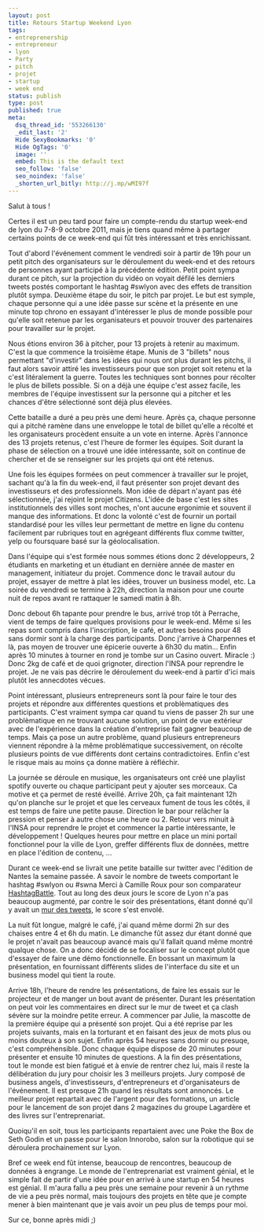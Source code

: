 ```yaml
---
layout: post
title: Retours Startup Weekend Lyon
tags:
- entreprenership
- entrepreneur
- lyon
- Party
- pitch
- projet
- startup
- week end
status: publish
type: post
published: true
meta:
  dsq_thread_id: '553266130'
  _edit_last: '2'
  Hide SexyBookmarks: '0'
  Hide OgTags: '0'
  image: ''
  embed: This is the default text
  seo_follow: 'false'
  seo_noindex: 'false'
  _shorten_url_bitly: http://j.mp/wMI97f
---
```

Salut à tous !

Certes il est un peu tard pour faire un compte-rendu du startup week-end de lyon du 7-8-9 octobre 2011, mais je tiens quand même à partager certains points de ce week-end qui fût très intéressant et très enrichissant.

Tout d'abord l'événement comment le vendredi soir à partir de 19h pour un petit pitch des organisateurs sur le déroulement du week-end et des retours de personnes ayant participé à la précédente édition. Petit point sympa durant ce pitch, sur la projection du vidéo on voyait défilé les derniers tweets postés comportant le hashtag #swlyon avec des effets de transition plutôt sympa. Deuxième étape du soir, le pitch par projet. Le but est symple, chaque personne qui a une idée passe sur scène et la présente en une minute top chrono en essayant d'intéresser le plus de monde possible pour qu'elle soit retenue par les organisateurs et pouvoir trouver des partenaires pour travailler sur le projet.
<!--break-->
Nous étions environ 36 à pitcher, pour 13 projets à retenir au maximum. C'est la que commence la troisième étape. Munis de 3 "billets" nous permettant "d'investir" dans les idées qui nous ont plus durant les pitchs, il faut alors savoir attiré les investisseurs pour que son projet soit retenu et la c'est litéralement la guerre. Toutes les techniques sont bonnes pour récolter le plus de billets possible. Si on a déjà une équipe c'est assez facile, les membres de l'équipe investissent sur la personne qui a pitcher et les chances d'être sélectionné sont déjà plus élevées.

Cette bataille a duré a peu près une demi heure. Après ça, chaque personne qui a pitché ramène dans une enveloppe le total de billet qu'elle a récolté et les organisateurs procèdent ensuite a un vote en interne. Après l'annonce des 13 projets retenus, c'est l'heure de former les équipes. Soit durant la phase de sélection on a trouvé une idée intéressante, soit on continue de chercher et de se renseigner sur les projets qui ont été retenus.

Une fois les équipes formées on peut commencer à travailler sur le projet, sachant qu'à la fin du week-end, il faut présenter son projet devant des investisseurs et des professionnels. Mon idée de départ n'ayant pas été sélectionnée, j'ai rejoint le projet Citizens. L'idée de base c'est les sites institutionnels des villes sont moches, n'ont aucune ergonimie et souvent il manque des informations. Et donc la volonté c'est de fournir un portail standardisé pour les villes leur permettant de mettre en ligne du contenu facilement par rubriques tout en agrégeant différents flux comme twitter, yelp ou foursquare basé sur la géolocalisation.

Dans l'équipe qui s'est formée nous sommes étions donc 2 développeurs, 2 étudiants en marketing et un étudiant en dernière année de master en management, initiateur du projet. Commence donc le travail autour du projet, essayer de mettre à plat les idées, trouver un business model, etc. La soirée du vendredi se termine à 22h, direction la maison pour une courte nuit de repos avant re rattaquer le samedi matin à 8h.

Donc debout 6h tapante pour prendre le bus, arrivé trop tôt à Perrache, vient de temps de faire quelques provisions pour le week-end. Même si les repas sont compris dans l'inscription, le café, et autres besoins pour 48 sans dormir sont à la charge des participants. Donc j'arrive à Charpennes et là, pas moyen de trouver une épicerie ouverte à 6h30 du matin... Enfin après 10 minutes à tourner en rond je tombe sur un Casino ouvert. Miracle :) Donc 2kg de café et de quoi grignoter, direction l'INSA pour reprendre le projet. Je ne vais pas décrire le déroulement du week-end à partir d'ici mais plutôt les annecdotes vécues.

Point intéressant, plusieurs entrepreneurs sont là pour faire le tour des projets et répondre aux différentes questions et problèmatiques des participants. C'est vraiment sympa car quand tu viens de passer 2h sur une problèmatique en ne trouvant aucune solution, un point de vue extérieur avec de l'expérience dans la création d'entreprise fait gagner beaucoup de temps. Mais ça pose un autre problème, quand plusieurs entrepreneurs viennent répondre à la même problématique successivement, on récolte plusieurs points de vue différents dont certains contradictoires. Enfin c'est le risque mais au moins ça donne matière à réfléchir.

La journée se déroule en musique, les organisateurs ont créé une playlist spotify ouverte ou chaque participant peut y ajouter ses morceaux. Ca motive et ça permet de resté éveillé. Arrive 20h, ça fait maintenant 12h qu'on planche sur le projet et que les cerveaux fument de tous les côtés, il est temps de faire une petite pause. Direction le bar pour relâcher la pression et penser à autre chose une heure ou 2. Retour vers minuit à l'INSA pour reprendre le projet et commencer la partie intéressante, le développement ! Quelques heures pour mettre en place un mini portail fonctionnel pour la ville de Lyon, greffer différents flux de données, mettre en place l'édition de contenu, ...

Durant ce week-end se livrait une petite bataille sur twitter avec l'édition de Nantes la semaine passée. A savoir le nombre de tweets comportant le hashtag #swlyon ou #swna Merci à Camille Roux pour son comparateur [HashtagBattle](http://hashtagbattle.com/#battle/a/%23swlyon/%23swna). Tout au long des deux jours le score de Lyon n'a pas beaucoup augmenté, par contre le soir des présentations, étant donné qu'il y avait un [mur des tweets](http://twitterfall.com/), le score s'est envolé.

La nuit fût longue, malgré le café, j'ai quand même dormi 2h sur des chaises entre 4 et 6h du matin. Le dimanche fût assez dur étant donné que le projet n'avait pas beaucoup avancé mais qu'il fallait quand même montré qualque chose. On a donc décidé de se focaliser sur le concept plutôt que d'essayer de faire une démo fonctionnelle. En bossant un maximum la présentation, en fournissant différents slides de l'interface du site et un business model qui tient la route.

Arrive 18h, l'heure de rendre les présentations, de faire les essais sur le projecteur et de manger un bout avant de présenter. Durant les présentation on peut voir les commentaires en direct sur le mur de tweet et ça clash sévère sur la moindre petite erreur. A commencer par Julie, la mascotte de la première équipe qui a présenté son projet. Qui a été reprise par les projets suivants, mais en la torturant et en faisant des jeux de mots plus ou moins douteux à son sujet. Enfin après 54 heures sans dormir ou presuqe, c'est compréhensible. Donc chaque équipe dispose de 20 minutes pour présenter et ensuite 10 minutes de questions. A la fin des présentations, tout le monde est bien fatigué et à envie de rentrer chez lui, mais il reste la délibération du jury pour choisir les 3 meilleurs projets. Jury composé de business angels, d'investisseurs, d'entrepreneurs et d'organisateurs de l'événement. Il est presque 21h quand les résultats sont annoncés. Le meilleur projet repartait avec de l'argent pour des formations, un article pour le lancement de son projet dans 2 magazines du groupe Lagardère et des livres sur l'entreprenariat.

Quoiqu'il en soit, tous les participants repartaient avec une Poke the Box de Seth Godin et un passe pour le salon Innorobo, salon sur la robotique qui se déroulera prochainement sur Lyon.

Bref ce week end fût intense, beaucoup de rencontres, beaucoup de données à engrange. Le monde de l'entreprenariat est vraiment génial, et le simple fait de partir d'une idée pour en arrivé à une startup en 54 heures est génial. Il m'aura fallu a peu près une semaine pour revenir à un rythme de vie a peu près normal, mais toujours des projets en tête que je compte mener à bien maintenant que je vais avoir un peu plus de temps pour moi.

Sur ce, bonne après midi ;)
